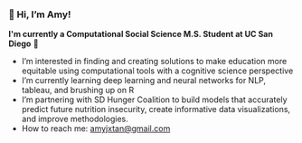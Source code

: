 ### 👋 Hi, I’m Amy!

**I'm currently a Computational Social Science M.S. Student at UC San Diego** 🌊
-  I’m interested in finding and creating solutions to make education more equitable using computational tools with a cognitive science perspective
-  I’m currently learning deep learning and neural networks for NLP, tableau, and brushing up on R
-  I’m  partnering with SD Hunger Coalition to build models that accurately predict future nutrition insecurity, create informative data visualizations, and improve methodologies.
-  How to reach me: amyjxtan@gmail.com

<!---
amyjxtan/amyjxtan is a ✨ special ✨ repository because its `README.md` (this file) appears on your GitHub profile.
You can click the Preview link to take a look at your changes.
--->
